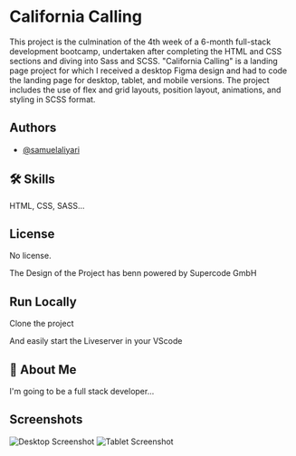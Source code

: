 
# California Calling


This project is the culmination of the 4th week of a 6-month full-stack development bootcamp, undertaken after completing the HTML and CSS sections and diving into Sass and SCSS. "California Calling" is a landing page project for which I received a desktop Figma design and had to code the landing page for desktop, tablet, and mobile versions. The project includes the use of flex and grid layouts, position layout, animations, and styling in SCSS format.


## Authors

- [@samuelaliyari](https://github.com/samuelaliyari)


## 🛠 Skills
HTML, CSS, SASS...


## License

No license.

The Design of the Project has benn powered by Supercode GmbH



## Run Locally

Clone the project


And easily start the Liveserver in your VScode




## 🚀 About Me
I'm going to be a full stack developer...


## Screenshots

![Desktop Screenshot](https://imageupload.io/ib/HVn0a4OrguMnXfs_1697989854.png)
![Tablet Screenshot](https://api.pikwy.com/web/653545c0c3dbf672d3359133.png)


